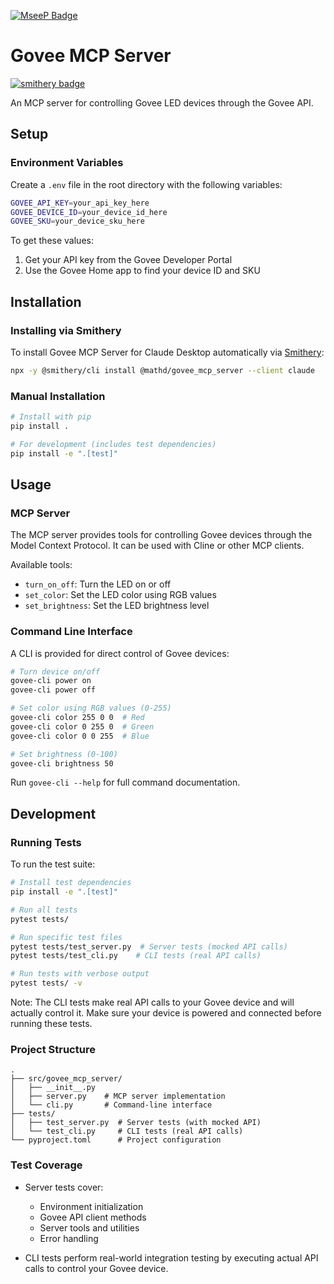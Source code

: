 [![MseeP Badge](https://mseep.net/pr/mathd-govee-mcp-server-badge.jpg)](https://mseep.ai/app/mathd-govee-mcp-server)

# Govee MCP Server

[![smithery badge](https://smithery.ai/badge/@mathd/govee_mcp_server)](https://smithery.ai/server/@mathd/govee_mcp_server)

An MCP server for controlling Govee LED devices through the Govee API.

## Setup

### Environment Variables

Create a `.env` file in the root directory with the following variables:

```bash
GOVEE_API_KEY=your_api_key_here
GOVEE_DEVICE_ID=your_device_id_here
GOVEE_SKU=your_device_sku_here
```

To get these values:
1. Get your API key from the Govee Developer Portal
2. Use the Govee Home app to find your device ID and SKU

## Installation

### Installing via Smithery

To install Govee MCP Server for Claude Desktop automatically via [Smithery](https://smithery.ai/server/@mathd/govee_mcp_server):

```bash
npx -y @smithery/cli install @mathd/govee_mcp_server --client claude
```

### Manual Installation

```bash
# Install with pip
pip install .

# For development (includes test dependencies)
pip install -e ".[test]"
```

## Usage

### MCP Server

The MCP server provides tools for controlling Govee devices through the Model Context Protocol. It can be used with Cline or other MCP clients.

Available tools:
- `turn_on_off`: Turn the LED on or off
- `set_color`: Set the LED color using RGB values
- `set_brightness`: Set the LED brightness level

### Command Line Interface

A CLI is provided for direct control of Govee devices:

```bash
# Turn device on/off
govee-cli power on
govee-cli power off

# Set color using RGB values (0-255)
govee-cli color 255 0 0  # Red
govee-cli color 0 255 0  # Green
govee-cli color 0 0 255  # Blue

# Set brightness (0-100)
govee-cli brightness 50
```

Run `govee-cli --help` for full command documentation.

## Development

### Running Tests

To run the test suite:

```bash
# Install test dependencies
pip install -e ".[test]"

# Run all tests
pytest tests/

# Run specific test files
pytest tests/test_server.py  # Server tests (mocked API calls)
pytest tests/test_cli.py    # CLI tests (real API calls)

# Run tests with verbose output
pytest tests/ -v
```

Note: The CLI tests make real API calls to your Govee device and will actually control it. Make sure your device is powered and connected before running these tests.

### Project Structure

```
.
├── src/govee_mcp_server/
│   ├── __init__.py
│   ├── server.py    # MCP server implementation
│   └── cli.py       # Command-line interface
├── tests/
│   ├── test_server.py  # Server tests (with mocked API)
│   └── test_cli.py     # CLI tests (real API calls)
└── pyproject.toml      # Project configuration
```

### Test Coverage

- Server tests cover:
  - Environment initialization
  - Govee API client methods
  - Server tools and utilities
  - Error handling

- CLI tests perform real-world integration testing by executing actual API calls to control your Govee device.
